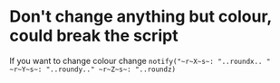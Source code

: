 # Don't change anything but colour, could break the script
If you want to change colour change ``notify("~r~X~s~: "..roundx.. " ~r~Y~s~: "..roundy.." ~r~Z~s~: "..roundz)``
